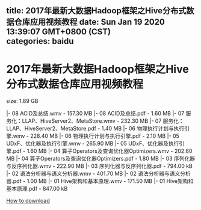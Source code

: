 
title: 2017年最新大数据Hadoop框架之Hive分布式数据仓库应用视频教程
date: Sun Jan 19 2020 13:39:07 GMT+0800 (CST)    
categories: baidu
---

# 2017年最新大数据Hadoop框架之Hive分布式数据仓库应用视频教程
size: 1.89 GB
 
 
|- 08 ACID及总结.wmv - 157.30 MB
|- 08 ACID及总结.pdf - 1.60 MB
|- 07 服务化：LLAP、HiveServer2、MetaStore.wmv - 232.30 MB
|- 07 服务化：LLAP、HiveServer2、MetaStore.pdf - 1.40 MB
|- 06 物理执行计划与执行引擎.wmv - 228.40 MB
|- 06 物理执行计划与执行引擎.pdf - 2.10 MB
|- 05 UDxF、优化器及执行引擎.wmv - 265.90 MB
|- 05 UDxF、优化器及执行引擎.pdf - 1.60 MB
|- 04 算子Operators及查询优化器Optimizers.wmv - 202.60 MB
|- 04 算子Operators及查询优化器Optimizers.pdf - 1.80 MB
|- 03 序列化器与反序列化器.wmv - 222.90 MB
|- 03 序列化器与反序列化器.pdf - 794.00 kB
|- 02 语法分析器与语义分析器.wmv - 401.70 MB
|- 02 语法分析器与语义分析器.pdf - 1.00 MB
|- 01 Hive架构和基本原理.wmv - 171.50 MB
|- 01 Hive架构和基本原理.pdf - 847.00 kB

[How to download](https://bpcam.bemobtrk.com/go/2ceec3aa-1ca2-46d6-b9ff-aaa5c184517c?jno=3741)